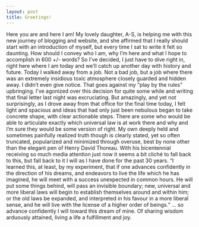 ```yaml
---
layout: post
title: Greetings!
---
```

Here you are and here I am!  My lovely daughter, A-S, is helping me with this new journey of blogging and website, and she affirmed that I really should start with an introduction of myself, but every time I sat to write it felt so daunting.  How should I convey who I am, why I’m here and what I hope to accomplish in 600 +/- words?  So I’ve decided, I just have to dive right in, right here where I am today and we’ll catch up another day with history and future.  Today I walked away from a job.  Not a bad job, but a job where there was an extremely insidious toxic atmosphere closely guarded and hidden away.  I didn’t even give notice.  That goes against my “play by the rules” upbringing.  I’ve agonized over this decision for quite some while and writing that final letter last night was excruciating.  But amazingly, and yet not surprisingly, as I drove away from that office for the final time today, I felt light and spacious and ideas that had only just been nebulous began to take concrete shape, with clear actionable steps.  There are some who would be able to articulate exactly which universal law is at work there and why and I’m sure they would be some version of right. My own deeply held and sometimes painfully realized truth though is clearly stated, yet so often truncated, popularized and minimized through overuse, best by none other than the elegant pen of Henry David Thoreau.  With his bicentennial receiving so much media attention just now it seems a bit cliché to fall back to this, but fall back to it I will as I have done for the past 30 years. “I learned this, at least, by my experiment, that if one advances confidently in the direction of his dreams, and endeavors to live the life which he has imagined, he will meet with a success unexpected in common hours.  He will put some things behind, will pass an invisible boundary; new, universal and more liberal laws will begin to establish themselves around and within him; or the old laws be expanded, and interpreted in his favour in a more liberal sense, and he will live with the license of a higher order of beings.”  ... so advance confidently I will toward this dream of mine.  Of sharing wisdom arduously attained, living a life a fulfillment and joy.  
